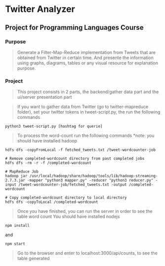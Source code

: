 # Twitter Analyzer 

## Project for Programming Languages Course

### Purpose 
> Generate a Filter-Map-Reduce implementation from Tweets that are obtained from Twitter in certain time. And presente the information using graphs, diagrams, tables or any visual resource for explanation purpose.

### Project
> This project consists in 2 parts, the backend/gather data part and the ui/server presentation part

> If you want to gather data from Twitter (go to twitter-mapreduce folder), set your twitter tokens in tweet-script.py, the run the following commands
```
python3 tweet-script.py [hashtag for querie]
```

> To process the word-count run the following commands *note: you should have installed hadoop
```# Copy textfile to the hdfs job folder
hdfs dfs -copyFromLocal -f fetched_tweets.txt /tweet-wordcounter-job

# Remove completed-wordcount directory from past completed jobs
hdfs dfs -rm -r -f /completed-wordcount

# MapReduce Job
hadoop jar /usr/local/hadoop/share/hadoop/tools/lib/hadoop-streaming-2.7.3.jar -mapper "python3 mapper.py" -reducer "python3 reducer.py" -input /tweet-wordcounter-job/fetched_tweets.txt -output /completed-wordcount 

# Copy completed-wordcount directory to local directory
hdfs dfs -copyToLocal /completed-wordcount
```

> Once you have finished, you can run the server in order to see the table word count
> You should have installed nodejs
```
npm install
``` 
and 
```
npm start
```

> Go to the browser and enter to localhost:3000/api/counts, to see the table generated
